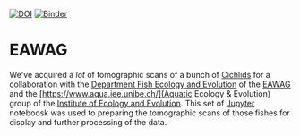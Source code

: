 [![DOI](https://zenodo.org/badge/333723350.svg)](https://zenodo.org/badge/latestdoi/333723350) [![Binder](https://mybinder.org/badge_logo.svg)](https://mybinder.org/v2/gh/habi/eawag/HEAD)

# EAWAG
We've acquired a *lot* of tomographic scans of a bunch of [Cichlids](https//en.wikipedia.org/wiki/Cichlid) for a collaboration with the [Department Fish Ecology and Evolution](https://www.eawag.ch/en/department/fishec) of the [EAWAG](https://www.eawag.ch/) and the [https://www.aqua.iee.unibe.ch/](Aquatic Ecology & Evolution) group of the [Institute of Ecology and Evolution](https//www.iee.unibe.ch/index_eng.html).
This set of [Jupyter](https//jupyter.org/) noteboosk was used to preparing the tomographic scans of those fishes for display and further processing of the data.